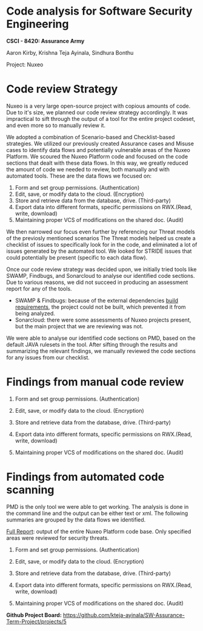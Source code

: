 # Code analysis for Software Security Engineering
**CSCI - 8420:  Assurance Army**

Aaron Kirby, Krishna Teja Ayinala, Sindhura Bonthu   </br>

Project: Nuxeo

# Code review Strategy
Nuxeo is a very large open-source project with copious amounts of code. Due to it's size, we planned our code review strategy accordingly. It was impractical to sift through the output of a tool for the entire project codeset, and even more so to manually review it.

We adopted a combination of Scenario-based and Checklist-based strategies. We utilized our previously created Assurance cases and Misuse cases to identify data flows and potentially vulnerable areas of the Nuxeo Platform. We scoured the Nuxeo Platform code and focused on the code sections that dealt with these data flows. In this way, we greatly reduced the amount of code we needed to review, both manually and with automated tools. These are the data flows we focused on:

1) Form and set group permissions. (Authentication)
2) Edit, save, or modify data to the cloud. (Encryption) 
3) Store and retrieve data from the database, drive. (Third-party)
4) Export data into different formats, specific permissions on RWX.(Read, write, download)
5) Maintaining proper VCS of modifications on the shared doc. (Audit)

We then narrowed our focus even further by referencing our Threat models of the previosly mentioned scenarios The Threat models helped us create a checklist of issues to specifically look for in the code, and eliminated a lot of issues generated by the automated tool. We looked for STRIDE issues that could potentially be present (specific to each data flow).

Once our code review strategy was decided upon, we initially tried tools like SWAMP, Findbugs, and Sonarcloud to analyse our identified code sections. Due to various reasons, we did not succeed in producing an assessment report for any of the tools.

- SWAMP & Findbugs: because of the external dependencies [build requirements](https://github.com/nuxeo/nuxeo#building), the project could not be built, which prevented it from being analyzed.
- Sonarcloud: there were some assessments of Nuxeo projects present, but the main project that we are reviewing was not.

We were able to analyse our identified code sections on PMD,  based on the default JAVA rulesets in the tool. After sifting through the results and summarizing the relevant findings, we manually reviewed the code sections for any issues from our checklist.

# Findings from manual code review

1) Form and set group permissions. (Authentication)


2) Edit, save, or modify data to the cloud. (Encryption)


3) Store and retrieve data from the database, drive. (Third-party)


4) Export data into different formats, specific permissions on RWX.(Read, write, download)


5) Maintaining proper VCS of modifications on the shared doc. (Audit)

# Findings from automated code scanning
PMD is the only tool we were able to get working. The analysis is done in the command line and the output can be either text or xml. The following summaries are grouped by the data flows we identified.

[Full Report](https://github.com/kteja-ayinala/SW-Assurance-Term-Project/blob/master/Codereview%20reference%20links/Full-Report-nuxeo.xml): output of the entire Nuxeo Platform code base. Only specified areas were reviewed for security threats.

1) Form and set group permissions. (Authentication)


2) Edit, save, or modify data to the cloud. (Encryption)


3) Store and retrieve data from the database, drive. (Third-party)


4) Export data into different formats, specific permissions on RWX.(Read, write, download)


5) Maintaining proper VCS of modifications on the shared doc. (Audit)


**Github Project Board:** https://github.com/kteja-ayinala/SW-Assurance-Term-Project/projects/5
